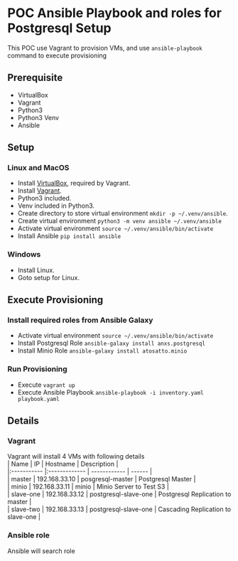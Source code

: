 # POC Ansible Playbook and roles for Postgresql Setup

This POC use Vagrant to provision VMs, and use `ansible-playbook` command to execute provisioning

## Prerequisite
- VirtualBox
- Vagrant
- Python3 
- Python3 Venv
- Ansible

## Setup
### Linux and MacOS
- Install [VirtualBox](https://www.virtualbox.org/wiki/Downloads), required by Vagrant.
- Install [Vagrant](https://www.vagrantup.com/downloads.html).
- Python3 included.
- Venv included in Python3.
- Create directory to store virtual environment `mkdir -p ~/.venv/ansible`. 
- Create virtual environment `python3 -m venv ansible ~/.venv/ansible`
- Activate virtual environment `source ~/.venv/ansible/bin/activate`
- Install Ansible `pip install ansible`

### Windows
- Install Linux.
- Goto setup for Linux.

## Execute Provisioning
### Install required roles from Ansible Galaxy
- Activate virtual environment `source ~/.venv/ansible/bin/activate`
- Install Postgresql Role `ansible-galaxy install anxs.postgresql`
- Install Minio Role `ansible-galaxy install atosatto.minio`

### Run Provisioning
- Execute `vagrant up` 
- Execute Ansible Playbook `ansible-playbook -i inventory.yaml playbook.yaml`

## Details
### Vagrant
Vagrant will install 4 VMs with following details   
| Name        | IP            | Hostname  |  Description |   
|:----------- |:------------- | ------------ |  ------ |    
| master | 192.168.33.10 | posgresql-master |  Postgresql Master |    
| minio | 192.168.33.11 | minio |  Minio Server to Test S3 |    
| slave-one | 192.168.33.12 | postgresql-slave-one | Postgresql Replication to master |    
| slave-two | 192.168.33.13 | postgresql-slave-one | Cascading Replication to slave-one |    

### Ansible role
Ansible will search role 

